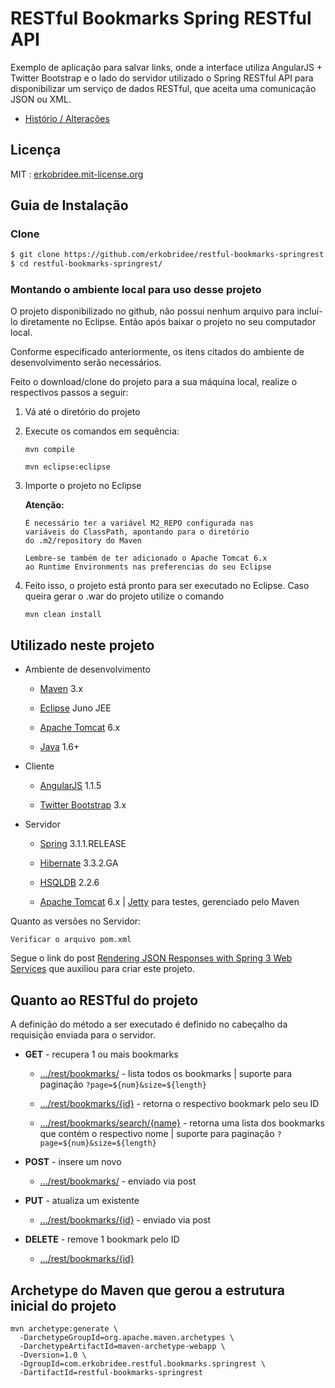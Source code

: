 # RESTful Bookmarks Spring RESTful API

Exemplo de aplicação para salvar links, onde a interface utiliza AngularJS + Twitter Bootstrap e o lado do servidor utilizado o Spring RESTful API para disponibilizar um serviço de dados RESTful, que aceita uma comunicação JSON ou XML.

* [Histório / Alterações](https://github.com/erkobridee/restful-bookmarks-springrest/releases)


## Licença

MIT : [erkobridee.mit-license.org](http://erkobridee.mit-license.org)


## Guia de Instalação

### Clone

```bash
$ git clone https://github.com/erkobridee/restful-bookmarks-springrest.git
$ cd restful-bookmarks-springrest/
```

### Montando o ambiente local para uso desse projeto

O projeto disponibilizado no github, não possui nenhum arquivo para incluí-lo diretamente no Eclipse. Então após baixar o projeto no seu computador local.

Conforme especificado anteriormente, os itens citados do ambiente de desenvolvimento serão necessários.

Feito o download/clone do projeto para a sua máquina local, realize o respectivos passos a seguir:

1. Vá até o diretório do projeto
2. Execute os comandos em sequência:
	
	`mvn compile` 
	
	`mvn eclipse:eclipse`
	
3. Importe o projeto no Eclipse

	**Atenção:**

	```
	É necessário ter a variável M2_REPO configurada nas 
	variáveis do ClassPath, apontando para o diretório 
	do .m2/repository do Maven

	Lembre-se também de ter adicionado o Apache Tomcat 6.x
	ao Runtime Environments nas preferencias do seu Eclipse
	```

4. Feito isso, o projeto está pronto para ser executado no Eclipse. Caso queira gerar o .war do projeto utilize o comando

	`mvn clean install`


## Utilizado neste projeto

* Ambiente de desenvolvimento

	* [Maven](http://maven.apache.org/) 3.x

	* [Eclipse](http://eclipse.org/) Juno JEE

	* [Apache Tomcat](http://tomcat.apache.org/) 6.x

	* [Java](http://www.java.com/) 1.6+

* Cliente

	* [AngularJS](http://angularjs.org/) 1.1.5

	* [Twitter Bootstrap](http://getbootstrap.com/) 3.x

* Servidor

	* [Spring](http://spring.io/) 3.1.1.RELEASE

	* [Hibernate](http://www.hibernate.org/) 3.3.2.GA

	* [HSQLDB](http://hsqldb.org/) 2.2.6

	* [Apache Tomcat](https://tomcat.apache.org/) 6.x | [Jetty](http://www.eclipse.org/jetty/) para testes, gerenciado pelo Maven

Quanto as versões no Servidor:

`Verificar o arquivo pom.xml`
	
Segue o link do post [Rendering JSON Responses with Spring 3 Web Services](http://www.informit.com/guides/content.aspx?g=java&seqNum=604) que auxiliou para criar este projeto.


## Quanto ao RESTful do projeto

A definição do método a ser executado é definido no cabeçalho da requisição enviada para o servidor.

* **GET** - recupera 1 ou mais bookmarks
	* [.../rest/bookmarks/]() - lista todos os bookmarks | suporte para paginação `?page=${num}&size=${length}`

	* [.../rest/bookmarks/{id}]() - retorna o respectivo bookmark pelo seu ID

	* [.../rest/bookmarks/search/{name}]() - retorna uma lista dos bookmarks que contém o respectivo nome | suporte para paginação `?page=${num}&size=${length}`

* **POST** - insere um novo

	* [.../rest/bookmarks/]() - enviado via post

* **PUT** - atualiza um existente

	* [.../rest/bookmarks/{id}]() - enviado via post 

* **DELETE** - remove 1 bookmark pelo ID

	* [.../rest/bookmarks/{id}]() 


## Archetype do Maven que gerou a estrutura inicial do projeto

```
mvn archetype:generate \
  -DarchetypeGroupId=org.apache.maven.archetypes \
  -DarchetypeArtifactId=maven-archetype-webapp \
  -Dversion=1.0 \
  -DgroupId=com.erkobridee.restful.bookmarks.springrest \
  -DartifactId=restful-bookmarks-springrest
```

